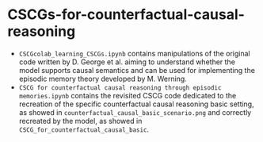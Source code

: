 # CSCGs-for-counterfactual-causal-reasoning


- `CSCGcolab_learning_CSCGs.ipynb` contains manipulations of the original code written by D. George et al. aiming to understand whether the model supports causal semantics and can be used for implementing the episodic memory theory developed by M. Werning.
- `CSCG for counterfactual causal reasoning through episodic memories.ipynb` contains the revisited CSCG code dedicated to the recreation of the specific counterfactual causal reasoning basic setting, as showed in `counterfactual_causal_basic_scenario.png` and correctly recreated by the model, as showed in `CSCG_for_counterfactual_causal_basic`.

 
